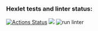 ### Hexlet tests and linter status:
[![Actions Status](https://github.com/severnyiMishka/frontend-project-lvl1/workflows/hexlet-check/badge.svg)](https://github.com/severnyiMishka/frontend-project-lvl1/actions)
<a href="https://codeclimate.com/github/codeclimate/codeclimate/maintainability"><img src="https://api.codeclimate.com/v1/badges/a99a88d28ad37a79dbf6/maintainability" /></a>
![run linter](https://github.com/github/docs/actions/workflows/run-linter.yml/badge.svg)